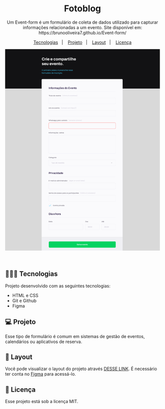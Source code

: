 <h1 align="center"> Fotoblog </h1>

<p align="center">
Um Event-form é um formulário de coleta de dados utilizado para capturar informações relacionadas a um evento. Site disponível em: https://brunooliveira7.github.io/Event-form/
</p>

<p align="center">
  <a href="#-tecnologias">Tecnologias</a>&nbsp;&nbsp;&nbsp;|&nbsp;&nbsp;&nbsp;
  <a href="#-projeto">Projeto</a>&nbsp;&nbsp;&nbsp;|&nbsp;&nbsp;&nbsp;
  <a href="#-layout">Layout</a>&nbsp;&nbsp;&nbsp;|&nbsp;&nbsp;&nbsp;
  <a href="#memo-licença">Licença</a>
</p>

<p align="center">
  <img alt="License" src="https://github.com/brunooliveira7/Event-form/blob/main/assets/Layout%20-%20Event-form.png">
</p>

<br>

## 🧑🏻‍💻 Tecnologias

Projeto desenvolvido com as seguintes tecnologias:

- HTML e CSS
- Git e Github
- Figma

## 💻 Projeto

Esse tipo de formulário é comum em sistemas de gestão de eventos, calendários ou aplicativos de reserva.

## 🔖 Layout

Você pode visualizar o layout do projeto através [DESSE LINK](https://www.figma.com/design/7JpWldCc5gKw2SlJkAfJKv/Explorer-Stage-03-Projeto-01-(Copy)?node-id=0-1&node-type=canvas&m=dev). É necessário ter conta no [Figma](https://figma.com) para acessá-lo.

## :memo: Licença

Esse projeto está sob a licença MIT.
